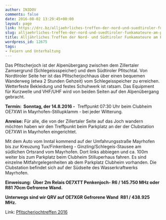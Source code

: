 ```yaml
---
author: IN3DOV
comments: false
date: 2016-08-02 13:29:45+00:00
layout: page
link: https://drc.bz/alljaehrliches-treffen-der-nord-und-suedtiroler-funkamateure-am-pfitscherjoch/
slug: alljaehrliches-treffen-der-nord-und-suedtiroler-funkamateure-am-pfitscherjoch
title: Alljährliches Treffen der Nord- und Südtiroler Funkamateure am Pfitscherjoch.
wordpress_id: 12675
tags:
- Feiern und Unterhaltung
---
```


Das Pfitscherjoch ist der Alpenübergang zwischen dem Zillertaler Zamsergrund (Schlegeissspeicher) und dem Südtiroler Pfitschtal. Von Nordtiroler Seite her ist das Pfitscherjochhaus über einen bequemen Wanderweg (etwa 2 Stunden Gehzeit) vom Schlegeisspeicher zu erreichen. Wetterfeste Bekleidung und festes Schuhwerk ist ratsam. Das Equipment für Kurzwelle und VHF/UHF wird von beiden Seiten auf den Alpenübergang gebracht.

**Termin:  Sonntag, der 14.8.2016 -**  Treffpunkt 07:30 Uhr beim Clubheim OE7XWI in Mayrhofen-Stillupklamm - bei jeder Witterung.

**Anreise:** Für alle, die von der Zillertaler Seite auf das Joch wandern möchten haben wir den Treffpunkt beim Parkplatz an der der Clubstation OE7XWI in Mayrhofen eingerichtet.

Mit dem Auto vom Inntal kommend auf der Umfahrungsstraße Mayrhofen bis zur Kreuzung Tux/Finkenberg - Ginzling/Schlegeis-Stausee am südlichen Ortsrand vom Mayrhofen. Dort links abbiegen und ca. 100m weiter bis zum Parkplatz beim Clubheim Stilluperhaus fahren. Es sind einzelne Mitfahrgelegenheiten ab dem Parkplatz Clubheim vorhanden. Die Clubstation befindet sich auf der Südseite des Wasserkraftwerks Mayrhofen.

**Einweisung:  Über 2m Relais OE7XTT Penkenjoch- R6 / 145.750 MHz oder R81 70cm Gefrorene Wand.**

**Unterwegs sind wir QRV auf OE7XGR Gefrorene Wand  R81 / 438.925 MHz.**

Link: [Pfitscherjochtreffen 2016](http://www.oe7.oevsv.at/ortsstellen/adl713/Pfitscherjochtreffen/)


